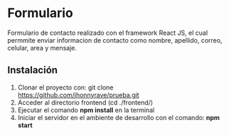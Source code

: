 # Formulario
Formulario de contacto realizado con el framework React JS, el cual permmite enviar informacion de contacto como nombre, apellido, correo, celular, area y mensaje.

## Instalación
1. Clonar el proyecto con: git clone https://github.com/jhonnyrave/prueba.git
2. Acceder al directorio frontend (cd ./frontend/)
3. Ejecutar el comando **npm install** en la terminal
4. Iniciar el servidor en el ambiente de desarrollo con el comando: **npm start**